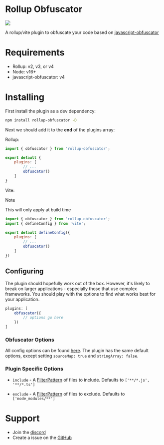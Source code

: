 # Rollup Obfuscator

[![](https://img.shields.io/npm/v/rollup-obfuscator?label=Latest%20Version&style=for-the-badge&logo=npm&color=informational)](https://www.npmjs.com/package/rollup-obfuscator)

A rollup/vite plugin to obfuscate your code based on [javascript-obfuscator](https://www.npmjs.com/javascript-obfuscator)

# Requirements

- Rollup: v2, v3, or v4
- Node: v16+
- javascript-obfuscator: v4

# Installing

First install the plugin as a dev dependency:

```bash
npm install rollup-obfuscator -D
```

Next we should add it to the **end** of the plugins array:

Rollup:
```js
import { obfuscator } from 'rollup-obfuscator';

export default {
    plugins: [
        // ...
        obfuscator()
    ]
}
```

Vite:

> [!NOTE]
> This will only apply at build time

```js
import { obfuscator } from 'rollup-obfuscator';
import { defineConfig } from 'vite';

export default defineConfig({
    plugins: [
        // ...
        obfuscator()
    ]
})
```

## Configuring

The plugin should hopefully work out of the box. However, it's likely to break on larger applications - especially those that use complex frameworks. You should play with the options to find what works best for your application.

```js
plugins: [
    obfuscator({
        // options go here
    })
]
```

### Obfuscator Options

All config options can be found [here](https://www.npmjs.com/package/javascript-obfuscator). The plugin has the same default options, except setting `sourceMap: true` and `stringArray: false`.

### Plugin Specific Options

- `include` - A [FilterPattern](https://github.com/rollup/plugins/blob/master/packages/pluginutils/types/index.d.ts#L23) of files to include. Defaults to `['**/*.js', '**/*.ts']`

- `exclude` - A [FilterPattern](https://github.com/rollup/plugins/blob/master/packages/pluginutils/types/index.d.ts#L23) of files to exclude. Defaults to `['node_modules/**']`

# Support

-   Join the [discord](https://discord.gg/2Vd4wAjJnm)
-   Create a issue on the [GitHub](https://github.com/ghostdevv/rollup-obfuscator)
